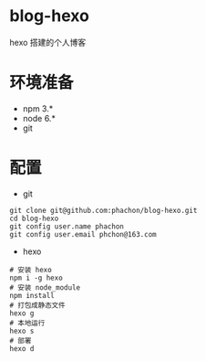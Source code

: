 # blog-hexo
 hexo 搭建的个人博客

# 环境准备
- npm 3.* 
- node 6.*
- git 

# 配置
- git 
```
git clone git@github.com:phachon/blog-hexo.git
cd blog-hexo
git config user.name phachon
git config user.email phchon@163.com
```
- hexo
```
# 安装 hexo 
npm i -g hexo
# 安装 node_module
npm install
# 打包成静态文件
hexo g
# 本地运行
hexo s
# 部署
hexo d
```
